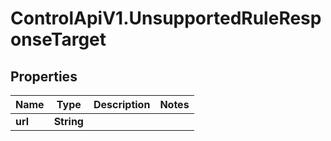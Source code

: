 # ControlApiV1.UnsupportedRuleResponseTarget

## Properties

Name | Type | Description | Notes
------------ | ------------- | ------------- | -------------
**url** | **String** |  | 


